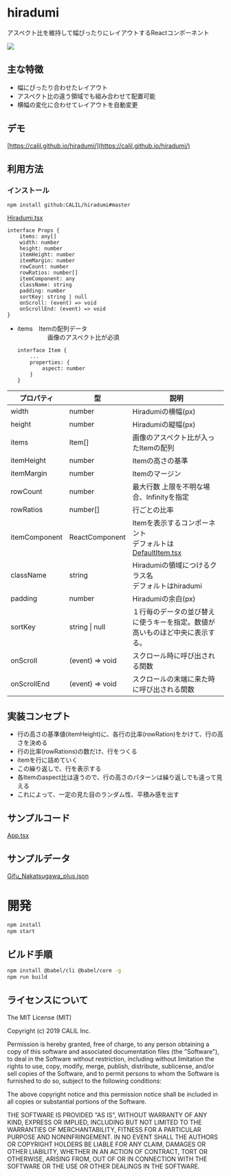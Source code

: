 # hiradumi
アスペクト比を維持して幅ぴったりにレイアウトするReactコンポーネント

![](./screencapture.gif "")

## 主な特徴

- 幅にぴったり合わせたレイアウト
- アスペクト比の違う領域でも組み合わせて配置可能
- 横幅の変化に合わせてレイアウトを自動変更

## デモ
[https://calil.github.io/hiradumi/](https://calil.github.io/hiradumi/)


## 利用方法

### インストール

```
npm install github:CALIL/hiradumi#master
```


[Hiradumi.tsx](./src/Hiradumi.tsx)

```
interface Props {
    items: any[]
    width: number
    height: number
    itemHeight: number
    itemMargin: number
    rowCount: number
    rowRatios: number[]
    itemComponent: any
    className: string
    padding: number
    sortKey: string | null
    onScroll: (event) => void
    onScrollEnd: (event) => void
}
```

- items　Itemの配列データ  
　　　　　画像のアスペクト比が必須

    ```
    interface Item {
        ...
        properties: {
            aspect: number
        }
    }
    ```
| プロパティ | 型 | 説明 |
| ------------- | ------------- | ------------- |
| width | number | Hiradumiの横幅(px) |
| height | number | Hiradumiの縦幅(px) |
| items | Item[] | 画像のアスペクト比が入ったItemの配列 |
| itemHeight | number | Itemの高さの基準 |
| itemMargin | number | Itemのマージン |
| rowCount | number | 最大行数 上限を不明な場合、Infinityを指定 |
| rowRatios | number[] | 行ごとの比率 |
| itemComponent | ReactComponent | Itemを表示するコンポーネント<br />デフォルトは[DefaultItem.tsx](./src/DefaultItem.tsx) |
| className | string | Hiradumiの領域につけるクラス名<br />デフォルトはhiradumi |
| padding | number | Hiradumiの余白(px) |
| sortKey | string \| null | １行毎のデータの並び替えに使うキーを指定。数値が高いものほど中央に表示する。 |
| onScroll | (event) => void | スクロール時に呼び出される関数 |
| onScrollEnd | (event) => void | スクロールの末端に来た時に呼び出される関数 |

## 実装コンセプト

- 行の高さの基準値(itemHeight)に、各行の比率(rowRation)をかけて、行の高さを決める
- 行の比率(rowRations)の数だけ、行をつくる
- itemを行に詰めていく
- この繰り返しで、行を表示する
- 各Itemのaspect比は違うので、行の高さのパターンは繰り返しでも違って見える
- これによって、一定の見た目のランダム性、平積み感を出す

## サンプルコード

[App.tsx](./src/component/App.tsx)

## サンプルデータ

[Gifu_Nakatsugawa_plus.json](./Gifu_Nakatsugawa_plus.json)

# 開発

```bash
npm install
npm start
```

## ビルド手順

```bash
npm install @babel/cli @babel/core -g  
npm run build
```

## ライセンスについて
The MIT License (MIT)

Copyright (c) 2019 CALIL Inc.

Permission is hereby granted, free of charge, to any person obtaining a copy of this software and associated documentation files (the "Software"), to deal in the Software without restriction, including without limitation the rights to use, copy, modify, merge, publish, distribute, sublicense, and/or sell copies of the Software, and to permit persons to whom the Software is furnished to do so, subject to the following conditions:

The above copyright notice and this permission notice shall be included in all copies or substantial portions of the Software.

THE SOFTWARE IS PROVIDED "AS IS", WITHOUT WARRANTY OF ANY KIND, EXPRESS OR IMPLIED, INCLUDING BUT NOT LIMITED TO THE WARRANTIES OF MERCHANTABILITY, FITNESS FOR A PARTICULAR PURPOSE AND NONINFRINGEMENT. IN NO EVENT SHALL THE AUTHORS OR COPYRIGHT HOLDERS BE LIABLE FOR ANY CLAIM, DAMAGES OR OTHER LIABILITY, WHETHER IN AN ACTION OF CONTRACT, TORT OR OTHERWISE, ARISING FROM, OUT OF OR IN CONNECTION WITH THE SOFTWARE OR THE USE OR OTHER DEALINGS IN THE SOFTWARE.